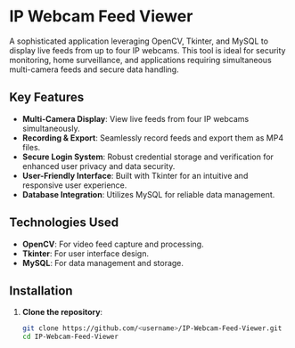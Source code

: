 # IP Webcam Feed Viewer

A sophisticated application leveraging OpenCV, Tkinter, and MySQL to display live feeds from up to four IP webcams. This tool is ideal for security monitoring, home surveillance, and applications requiring simultaneous multi-camera feeds and secure data handling.

## Key Features

- **Multi-Camera Display**: View live feeds from four IP webcams simultaneously.
- **Recording & Export**: Seamlessly record feeds and export them as MP4 files.
- **Secure Login System**: Robust credential storage and verification for enhanced user privacy and data security.
- **User-Friendly Interface**: Built with Tkinter for an intuitive and responsive user experience.
- **Database Integration**: Utilizes MySQL for reliable data management.

## Technologies Used

- **OpenCV**: For video feed capture and processing.
- **Tkinter**: For user interface design.
- **MySQL**: For data management and storage.

## Installation

1. **Clone the repository**:
   ```bash
   git clone https://github.com/<username>/IP-Webcam-Feed-Viewer.git
   cd IP-Webcam-Feed-Viewer
